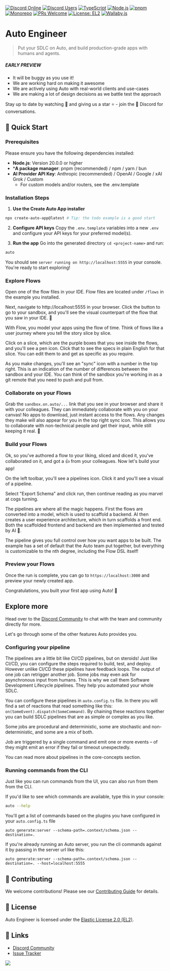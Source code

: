 [![Discord Online](https://img.shields.io/discord/1336421551255457846?style=for-the-badge&logo=discord&logoColor=white)](https://discord.gg/B8BKcKMRm8)
[![Discord Users](https://img.shields.io/badge/dynamic/json?url=https%3A%2F%2Fdiscord.com%2Fapi%2Finvites%2FfUn2AZsBpW%3Fwith_counts%3Dtrue&query=%24.profile.member_count&label=Total&style=for-the-badge&logo=discord&logoColor=white)](https://discord.gg/B8BKcKMRm8)
[![TypeScript](https://img.shields.io/badge/TypeScript-5.5-blue?style=for-the-badge)](https://www.typescriptlang.org/)
[![Node.js](https://img.shields.io/badge/Node.js-20.x-green?style=for-the-badge)](https://nodejs.org/)
[![pnpm](https://img.shields.io/badge/pnpm-%3E=8.15.4-orange?style=for-the-badge)](https://pnpm.io/)
[![Monorepo](https://img.shields.io/badge/monorepo-turborepo-orange?style=for-the-badge)](https://turbo.build/repo)
[![PRs Welcome](https://img.shields.io/badge/PRs-welcome-brightgreen.svg?style=for-the-badge)](http://makeapullrequest.com)
[![License: EL2](https://img.shields.io/badge/License-EL2-blue.svg?style=for-the-badge)](https://www.elastic.co/licensing/elastic-license) [![Wallaby.js](https://img.shields.io/badge/wallaby.js-powered-blue.svg?style=for-the-badge&logo=github)](https://wallabyjs.com/oss/)

# Auto Engineer

> Put your SDLC on Auto, and build production-grade apps with humans and agents.

##### _EARLY PREVIEW_

- It will be buggy as you use it!
- We are working hard on making it awesome
- We are actively using Auto with real-world clients and use-cases
- We are making a lot of design decisions as we battle test the approach

Stay up to date by watching 👀 and giving us a star ⭐ - join the 💬 Discord for conversations.


## 🚀 Quick Start

### Prerequisites

Please ensure you have the following dependencies installed:

- **Node.js**: Version 20.0.0 or higher
- ***A package manager**: pnpm (recommended) / npm / yarn / bun
- **AI Provider API Key**: Anthropic (recommended) / OpenAI / Google / xAI Grok / Custom
    - For custom models and/or routers, see the .env.template

### Installation Steps

1. **Use the Create Auto App installer**

```bash
npx create-auto-app@latest # Tip: the todo example is a good start
```

2. **Configure API keys**
Copy the `.env.template` variables into a new `.env` and configure your API keys for your preferred model(s).

3. **Run the app**
Go into the generated directory `cd <project-name>` and run:

```bash
auto
```
You should see `server running on http://localhost:5555` in your console. You're ready to start exploring!

### Explore Flows
Open one of the flow files in your IDE. Flow files are located under `/flows` in the example you installed.

Next, navigate to http://localhost:5555 in your browser. Click the button to go to your sandbox, and you'll see the visual counterpart of the flow that you saw in your IDE. 🤯

With Flow, you model your apps using the flow of time. Think of flows like a user journey where you tell the story slice by slice.

Click on a slice, which are the purple boxes that you see inside the flows, and you'll see a pen icon. Click that to see the specs in plain English for that slice. You can edit them to and get as specific as you require.

As you make changes, you'll see an "sync" icon with a number in the top right. This is an indication of the number of differences between the sandbox and your IDE. You can think of the sandbox you're working in as a git remote that you need to push and pull from.

### Collaborate on your Flows
Grab the `sandbox.on.auto/...` link that you see in your browser and share it with your colleagues. They can immediately collaborate with you on your canvas! No apps to download, just instant access to the flows. Any changes they make will also appear for you in the top right sync icon. This allows you to collaborate with non-technical people and get their input, while still keeping it real. 🤘

### Build your Flows
Ok, so you've authored a flow to your liking, sliced and diced it, you've collaborated on it, and got a 👍 from  your colleagues. Now let's build your app!

On the left toolbar, you'll see a pipelines icon. Click it and you'll see a visual of a pipeline. 

Select "Export Schema" and click run, then continue reading as you marvel at cogs turning.

The pipelines are where all the magic happens. First the flows are converted into a model, which is used to scaffold a backend. AI then creates a user experience architecture, which in turn scaffolds a front end. Both the scaffolded frontend and backend are then implemented and tested by AI 🤖.

The pipeline gives you full control over how you want apps to be built. The example has a set of default that the Auto team put together, but everything is customizable to the nth degree, including the Flow DSL itself!

### Preview your Flows
Once the run is complete, you can go to `https://localhost:3000` and preview your newly created app.

Congratulations, you built your first app using Auto! 🚀

## Explore more
Head over to the [Discord Community](https://discord.gg/B8BKcKMRm8) to chat with the team and community directly for more.

Let's go through some of the other features Auto provides you.

### Configuring your pipeline
The pipelines are a little bit like CI/CD pipelines, but on steroids! Just like CI/CD, you can configure the steps required to build, test, and deploy. However unlike CI/CD these pipelines have feedback loops. The output of one job can retrigger another job. Some jobs may even ask for asynchronous input from humans. This is why we call them Software Development Lifecycle pipelines. They help you automated your whole SDLC.

You can configure these pipelines in `auto.config.ts` file. In there you will find a set of reactions that read something like this: `on(SomeEvent).dispatch(SomeCommand)`. By chaining these reactions together you can build SDLC pipelines that are as simple or complex as you like.

Some jobs are procedural and deterministic, some are stochastic and non-deterministic, and some are a mix of both. 

Job are triggered by a single command and emit one or more events – of they might emit an error if they fail or timeout unexpectedly. 

You can read more about pipelines in the core-concepts section.

### Running commands from the CLI
Just like you can run commands from the UI, you can also run from them from the CLI.

If you'd like to see which commands are available, type this in your console:
```bash
auto --help
```
You'll get a list of commands based on the plugins you have configured in your `auto.config.ts` file

```
auto generate:server --schema-path=.context/schema.json --destination=.
```

If you're already running an Auto server, you run the cli commands against it by passing in the server url like this:

```
auto generate:server --schema-path=.context/schema.json --destination=. --host=localhost:5555
```

## 🤝 Contributing

We welcome contributions! Please see our [Contributing Guide](CONTRIBUTING.md) for details.

## 📄 License

Auto Engineer is licensed under the [Elastic License 2.0 (EL2)](LICENSE.md).

## 🔗 Links

- [Discord Community](https://discord.gg/B8BKcKMRm8)
- [Issue Tracker](https://github.com/SamHatoum/auto-engineer/issues)

<img referrerpolicy="no-referrer-when-downgrade" src="https://static.on.auto/a.png?x-pxid=3e68b410-a966-4c96-887b-34102030fd15&page=README.md" />
